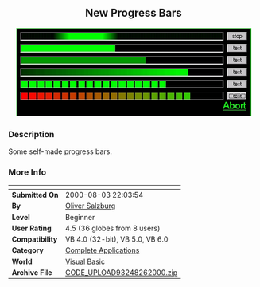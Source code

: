 ﻿<div align="center">

## New Progress Bars

<img src="PIC2000826843227.JPG">
</div>

### Description

Some self-made progress bars.
 
### More Info
 


<span>             |<span>
---                |---
**Submitted On**   |2000-08-03 22:03:54
**By**             |[Oliver Salzburg](https://github.com/Planet-Source-Code/PSCIndex/blob/master/ByAuthor/oliver-salzburg.md)
**Level**          |Beginner
**User Rating**    |4.5 (36 globes from 8 users)
**Compatibility**  |VB 4\.0 \(32\-bit\), VB 5\.0, VB 6\.0
**Category**       |[Complete Applications](https://github.com/Planet-Source-Code/PSCIndex/blob/master/ByCategory/complete-applications__1-27.md)
**World**          |[Visual Basic](https://github.com/Planet-Source-Code/PSCIndex/blob/master/ByWorld/visual-basic.md)
**Archive File**   |[CODE\_UPLOAD93248262000\.zip](https://github.com/Planet-Source-Code/oliver-salzburg-new-progress-bars__1-11012/archive/master.zip)








